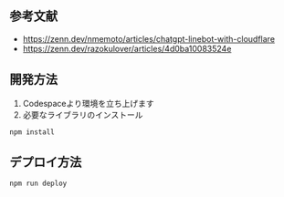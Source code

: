 ## 参考文献

- https://zenn.dev/nmemoto/articles/chatgpt-linebot-with-cloudflare
- https://zenn.dev/razokulover/articles/4d0ba10083524e

## 開発方法

1. Codespaceより環境を立ち上げます
2. 必要なライブラリのインストール

```
npm install
```

## デプロイ方法

```
npm run deploy
```
